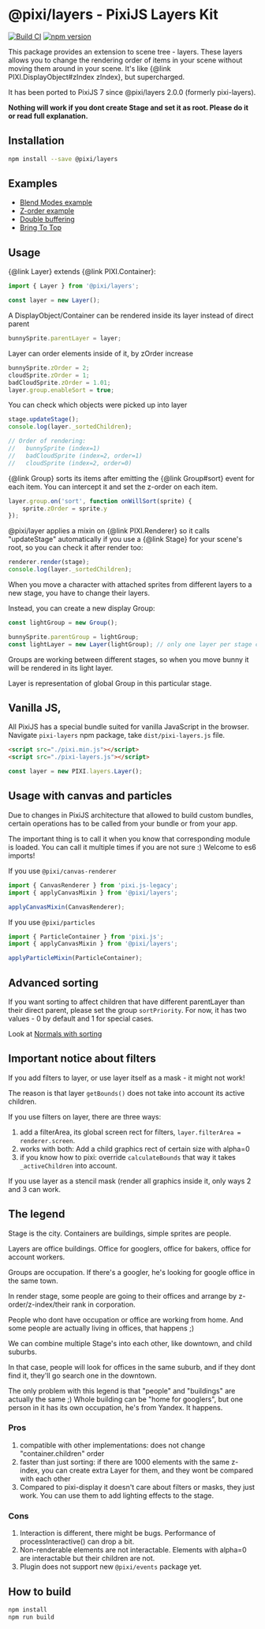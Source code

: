 # @pixi/layers - PixiJS Layers Kit

[![Build CI](https://github.com/pixijs/layers/actions/workflows/build.yml/badge.svg)](https://github.com/pixijs/layers/actions/workflows/build.yml) [![npm version](https://badge.fury.io/js/%40pixi%2Flayers.svg)](https://badge.fury.io/js/%40pixi%2Flayers)

This package provides an extension to scene tree - layers. These layers allows you to change
the rendering order of items in your scene without moving them around in your scene. It's like
{@link PIXI.DisplayObject#zIndex zIndex}, but supercharged.

It has been ported to PixiJS 7 since @pixi/layers 2.0.0 (formerly pixi-layers).

**Nothing will work if you dont create Stage and set it as root. Please do it or read full explanation.**

## Installation

```bash
npm install --save @pixi/layers
```

## Examples

* [Blend Modes example](https://pixijs.io/layers/examples/blend-modes.html)
* [Z-order example](https://pixijs.io/layers/examples/z-order.html)
* [Double buffering](https://pixijs.io/layers/examples/trail.html)
* [Bring To Top](https://pixijs.io/layers/examples/bring-to-top.html)

## Usage

{@link Layer} extends {@link PIXI.Container}:

```js
import { Layer } from '@pixi/layers';

const layer = new Layer();
```

A DisplayObject/Container can be rendered inside its layer instead of direct parent

```js
bunnySprite.parentLayer = layer;
```

Layer can order elements inside of it, by zOrder increase

```js
bunnySprite.zOrder = 2;
cloudSprite.zOrder = 1;
badCloudSprite.zOrder = 1.01;
layer.group.enableSort = true;
```

You can check which objects were picked up into layer

```js
stage.updateStage();
console.log(layer._sortedChildren);

// Order of rendering: 
//   bunnySprite (index=1)
//   badCloudSprite (index=2, order=1)
//   cloudSprite (index=2, order=0)
```

{@link Group} sorts its items after emitting the {@link Group#sort} event for each item. You
can intercept it and set the z-order on each item.

```js
layer.group.on('sort', function onWillSort(sprite) {
    sprite.zOrder = sprite.y 
});
```

@pixi/layer applies a mixin on {@link PIXI.Renderer} so it calls "updateStage" automatically if you use a {@link Stage}
for your scene's root, so you can check it after render too:

```js
renderer.render(stage);
console.log(layer._sortedChildren);
```


When you move a character with attached sprites from different layers to a new stage, you have to change their layers.

Instead, you can create a new display Group:

```js
const lightGroup = new Group();

bunnySprite.parentGroup = lightGroup;
const lightLayer = new Layer(lightGroup); // only one layer per stage can be bound to same group
```

Groups are working between different stages, so when you move bunny it will be rendered in its light layer.

Layer is representation of global Group in this particular stage.

## Vanilla JS,

All PixiJS has a special bundle suited for vanilla JavaScript in the browser.   
Navigate `pixi-layers` npm package, take `dist/pixi-layers.js` file.

```html
<script src="./pixi.min.js"></script>
<script src="./pixi-layers.js"></script>
```

```js
const layer = new PIXI.layers.Layer();
```

## Usage with canvas and particles

Due to changes in PixiJS architecture that allowed to build custom bundles, certain operations has to be called from your bundle or from your app.

The important thing is to call it when you know that corresponding module is loaded. You can call it multiple times if you are not sure :) Welcome to es6 imports!

If you use `@pixi/canvas-renderer`

```js
import { CanvasRenderer } from 'pixi.js-legacy';
import { applyCanvasMixin } from '@pixi/layers';

applyCanvasMixin(CanvasRenderer);
```

If you use `@pixi/particles`

```js
import { ParticleContainer } from 'pixi.js';
import { applyCanvasMixin } from '@pixi/layers';

applyParticleMixin(ParticleContainer);
```

## Advanced sorting

If you want sorting to affect children that have different parentLayer than their direct parent,
please set the group `sortPriority`. For now, it has two values - 0 by default and 1 for special cases.

Look at [Normals with sorting](http://pixijs.github.io/examples/#/layers/normals.js)

## Important notice about filters

If you add filters to layer, or use layer itself as a mask - it might not work!

The reason is that layer `getBounds()` does not take into account its active children.

If you use filters on layer, there are three ways:
1. add a filterArea, its global screen rect for filters, `layer.filterArea = renderer.screen`.
2. works with both: Add a child graphics rect of certain size with alpha=0
3. if you know how to pixi: override `calculateBounds` that way it takes `_activeChildren` into account.

If you use layer as a stencil mask (render all graphics inside it, only ways 2 and 3 can work.

## The legend

Stage is the city. Containers are buildings, simple sprites are people.

Layers are office buildings. Office for googlers, office for bakers, office for account workers.

Groups are occupation. If there's a googler, he's looking for google office in the same town.

In render stage, some people are going to their offices and arrange by z-order/z-index/their rank in corporation.

People who dont have occupation or office are working from home. And some people are actually living in offices, that happens ;)

We can combine multiple Stage's into each other, like downtown, and child suburbs.
 
In that case, people will look for offices in the same suburb, and if they dont find it, they'll go search one in the downtown.

The only problem with this legend is that "people" and "buildings" are actually the same ;) 
Whole building can be "home for googlers", but one person in it has its own occupation, he's from Yandex.
It happens.

### Pros

1. compatible with other implementations: does not change "container.children" order
2. faster than just sorting: if there are 1000 elements with the same z-index, you can create extra Layer for them, and they wont be compared with each other
3. Compared to pixi-display it doesn't care about filters or masks, they just work. You can use them to add lighting effects to the stage.

### Cons

1. Interaction is different, there might be bugs. Performance of processInteractive() can drop a bit.
2. Non-renderable elements are not interactable. Elements with alpha=0 are interactable but their children are not.
3. Plugin does not support new `@pixi/events` package yet.

## How to build

```bash
npm install
npm run build
```
